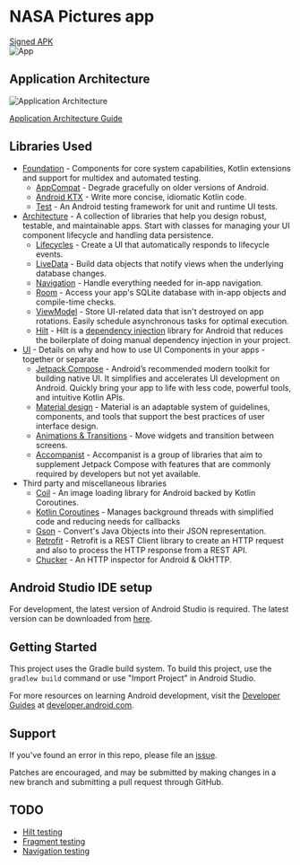 NASA Pictures app
=================

[Signed APK](https://github.com/ShivamKumarJha/android_obvious_assignment/blob/master/app/release/app-release.apk)  
![App](https://raw.githubusercontent.com/ShivamKumarJha/android_obvious_assignment/main/preview.gif)

Application Architecture
------------
![Application Architecture](https://developer.android.com/topic/libraries/architecture/images/final-architecture.png "Application Architecture")

[Application Architecture Guide](https://developer.android.com/jetpack/guide) 

Libraries Used
--------------
* [Foundation][0] - Components for core system capabilities, Kotlin extensions and support for
  multidex and automated testing.
  * [AppCompat][1] - Degrade gracefully on older versions of Android.
  * [Android KTX][2] - Write more concise, idiomatic Kotlin code.
  * [Test][4] - An Android testing framework for unit and runtime UI tests.
* [Architecture][10] - A collection of libraries that help you design robust, testable, and
  maintainable apps. Start with classes for managing your UI component lifecycle and handling data
  persistence.
  * [Lifecycles][12] - Create a UI that automatically responds to lifecycle events.
  * [LiveData][13] - Build data objects that notify views when the underlying database changes.
  * [Navigation][14] - Handle everything needed for in-app navigation.
  * [Room][16] - Access your app's SQLite database with in-app objects and compile-time checks.
  * [ViewModel][17] - Store UI-related data that isn't destroyed on app rotations. Easily schedule
     asynchronous tasks for optimal execution.
  * [Hilt][92] - Hilt is a [dependency injection][93] library for Android that reduces the boilerplate of doing manual dependency injection in your project.
* [UI][30] - Details on why and how to use UI Components in your apps - together or separate
  * [Jetpack Compose][11] - Android’s recommended modern toolkit for building native UI. It simplifies and accelerates UI development on Android. Quickly bring your app to life with less code, powerful tools, and intuitive Kotlin APIs.
  * [Material design](https://material.io/design) - Material is an adaptable system of guidelines, components, and tools that support the best practices of user interface design.
  * [Animations & Transitions][31] - Move widgets and transition between screens.
  * [Accompanist](https://google.github.io/accompanist/) - Accompanist is a group of libraries that aim to supplement Jetpack Compose with features that are commonly required by developers but not yet available.
* Third party and miscellaneous libraries
  * [Coil][90] - An image loading library for Android backed by Kotlin Coroutines.
  * [Kotlin Coroutines][91] - Manages background threads with simplified code and reducing needs for callbacks
  * [Gson][94] - Convert's Java Objects into their JSON representation.
  * [Retrofit](https://square.github.io/retrofit/) - Retrofit is a REST Client library to create an HTTP request and also to process the HTTP response from a REST API.
  * [Chucker](https://github.com/ChuckerTeam/chucker) - An HTTP inspector for Android & OkHTTP.

[0]: https://developer.android.com/jetpack/components
[1]: https://developer.android.com/topic/libraries/support-library/packages#v7-appcompat
[2]: https://developer.android.com/kotlin/ktx
[4]: https://developer.android.com/training/testing/
[10]: https://developer.android.com/jetpack/arch/
[11]: https://developer.android.com/jetpack/compose
[12]: https://developer.android.com/topic/libraries/architecture/lifecycle
[13]: https://developer.android.com/topic/libraries/architecture/livedata
[14]: https://developer.android.com/jetpack/compose/navigation
[16]: https://developer.android.com/topic/libraries/architecture/room
[17]: https://developer.android.com/topic/libraries/architecture/viewmodel
[30]: https://developer.android.com/guide/topics/ui
[31]: https://developer.android.com/training/animation/
[90]: https://coil-kt.github.io/coil/compose/
[91]: https://kotlinlang.org/docs/reference/coroutines-overview.html
[92]: https://developer.android.com/training/dependency-injection/hilt-android
[93]: https://developer.android.com/training/dependency-injection
[94]: https://github.com/google/gson

Android Studio IDE setup
------------------------
For development, the latest version of Android Studio is required. The latest version can be
downloaded from [here](https://developer.android.com/studio/).

Getting Started
---------------
This project uses the Gradle build system. To build this project, use the
`gradlew build` command or use "Import Project" in Android Studio.

For more resources on learning Android development, visit the
[Developer Guides](https://developer.android.com/guide/) at
[developer.android.com](https://developer.android.com).

Support
-------
If you've found an error in this repo, please file an [issue](https://github.com/ShivamKumarJha/android_obvious_assignment/issues).

Patches are encouraged, and may be submitted by making changes in a new branch 
and submitting a pull request through GitHub.

TODO
-------
* [Hilt testing](https://developer.android.com/training/dependency-injection/hilt-testing)
* [Fragment testing](https://developer.android.com/guide/fragments/test)
* [Navigation testing](https://developer.android.com/jetpack/compose/navigation#testing)
